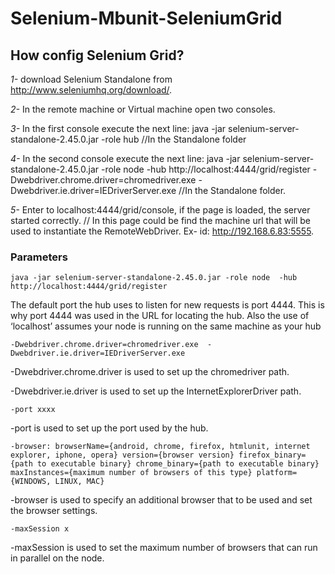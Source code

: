 # Selenium-Mbunit-SeleniumGrid

## How config Selenium Grid?

*1-*  download Selenium Standalone from http://www.seleniumhq.org/download/.

*2-* In the remote machine or Virtual machine open two consoles.

*3-* In the first console execute the next line: java -jar selenium-server-standalone-2.45.0.jar -role hub  //In the Standalone folder

*4-* In the second console execute the next line: java -jar selenium-server-standalone-2.45.0.jar -role node  -hub http://localhost:4444/grid/register -Dwebdriver.chrome.driver=chromedriver.exe  -Dwebdriver.ie.driver=IEDriverServer.exe  //In the Standalone folder.

*5-* Enter to localhost:4444/grid/console, if the page is loaded,  the server started correctly. // In this page could be find the machine url that will be used to instantiate the RemoteWebDriver. Ex- id: http://192.168.6.83:5555.


### Parameters

    java -jar selenium-server-standalone-2.45.0.jar -role node  -hub http://localhost:4444/grid/register
  
The default port the hub uses to listen for new requests is port 4444. This is why port 4444 was used in the URL for locating the hub. Also the use of ‘localhost’ assumes your node is running on the same machine as your hub

    -Dwebdriver.chrome.driver=chromedriver.exe  -Dwebdriver.ie.driver=IEDriverServer.exe
  
-Dwebdriver.chrome.driver is used to set up the chromedriver path.

-Dwebdriver.ie.driver is used to set up the InternetExplorerDriver path.

    -port xxxx
  
-port  is used to set up the port used by the hub.

    -browser: browserName={android, chrome, firefox, htmlunit, internet explorer, iphone, opera} version={browser version} firefox_binary={path to executable binary} chrome_binary={path to executable binary} maxInstances={maximum number of browsers of this type} platform={WINDOWS, LINUX, MAC}

-browser is used to specify an additional browser that to be used and set the browser settings.

    -maxSession x
    
-maxSession is used to set the maximum number of browsers that can run in parallel on the node.

